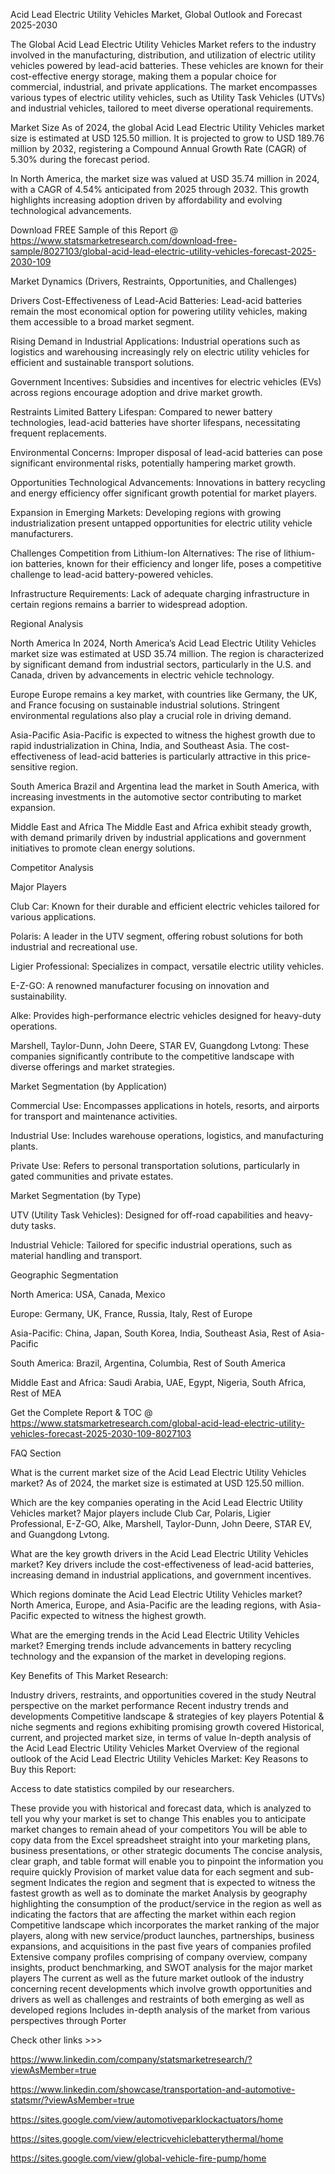 Acid Lead Electric Utility Vehicles Market, Global Outlook and Forecast 2025-2030

The Global Acid Lead Electric Utility Vehicles Market refers to the industry involved in the manufacturing, distribution, and utilization of electric utility vehicles powered by lead-acid batteries. These vehicles are known for their cost-effective energy storage, making them a popular choice for commercial, industrial, and private applications. The market encompasses various types of electric utility vehicles, such as Utility Task Vehicles (UTVs) and industrial vehicles, tailored to meet diverse operational requirements.

Market Size
As of 2024, the global Acid Lead Electric Utility Vehicles market size is estimated at USD 125.50 million. It is projected to grow to USD 189.76 million by 2032, registering a Compound Annual Growth Rate (CAGR) of 5.30% during the forecast period.

In North America, the market size was valued at USD 35.74 million in 2024, with a CAGR of 4.54% anticipated from 2025 through 2032. This growth highlights increasing adoption driven by affordability and evolving technological advancements.

Download FREE Sample of this Report @ https://www.statsmarketresearch.com/download-free-sample/8027103/global-acid-lead-electric-utility-vehicles-forecast-2025-2030-109

Market Dynamics (Drivers, Restraints, Opportunities, and Challenges)

Drivers
Cost-Effectiveness of Lead-Acid Batteries: Lead-acid batteries remain the most economical option for powering utility vehicles, making them accessible to a broad market segment.

Rising Demand in Industrial Applications: Industrial operations such as logistics and warehousing increasingly rely on electric utility vehicles for efficient and sustainable transport solutions.

Government Incentives: Subsidies and incentives for electric vehicles (EVs) across regions encourage adoption and drive market growth.

Restraints
Limited Battery Lifespan: Compared to newer battery technologies, lead-acid batteries have shorter lifespans, necessitating frequent replacements.

Environmental Concerns: Improper disposal of lead-acid batteries can pose significant environmental risks, potentially hampering market growth.

Opportunities
Technological Advancements: Innovations in battery recycling and energy efficiency offer significant growth potential for market players.

Expansion in Emerging Markets: Developing regions with growing industrialization present untapped opportunities for electric utility vehicle manufacturers.

Challenges
Competition from Lithium-Ion Alternatives: The rise of lithium-ion batteries, known for their efficiency and longer life, poses a competitive challenge to lead-acid battery-powered vehicles.

Infrastructure Requirements: Lack of adequate charging infrastructure in certain regions remains a barrier to widespread adoption.

Regional Analysis

North America
In 2024, North America’s Acid Lead Electric Utility Vehicles market size was estimated at USD 35.74 million. The region is characterized by significant demand from industrial sectors, particularly in the U.S. and Canada, driven by advancements in electric vehicle technology.

Europe
Europe remains a key market, with countries like Germany, the UK, and France focusing on sustainable industrial solutions. Stringent environmental regulations also play a crucial role in driving demand.

Asia-Pacific
Asia-Pacific is expected to witness the highest growth due to rapid industrialization in China, India, and Southeast Asia. The cost-effectiveness of lead-acid batteries is particularly attractive in this price-sensitive region.

South America
Brazil and Argentina lead the market in South America, with increasing investments in the automotive sector contributing to market expansion.

Middle East and Africa
The Middle East and Africa exhibit steady growth, with demand primarily driven by industrial applications and government initiatives to promote clean energy solutions.

Competitor Analysis

Major Players

Club Car: Known for their durable and efficient electric vehicles tailored for various applications.

Polaris: A leader in the UTV segment, offering robust solutions for both industrial and recreational use.

Ligier Professional: Specializes in compact, versatile electric utility vehicles.

E-Z-GO: A renowned manufacturer focusing on innovation and sustainability.

Alke: Provides high-performance electric vehicles designed for heavy-duty operations.

Marshell, Taylor-Dunn, John Deere, STAR EV, Guangdong Lvtong: These companies significantly contribute to the competitive landscape with diverse offerings and market strategies.

Market Segmentation (by Application)

Commercial Use: Encompasses applications in hotels, resorts, and airports for transport and maintenance activities.

Industrial Use: Includes warehouse operations, logistics, and manufacturing plants.

Private Use: Refers to personal transportation solutions, particularly in gated communities and private estates.

Market Segmentation (by Type)

UTV (Utility Task Vehicles): Designed for off-road capabilities and heavy-duty tasks.

Industrial Vehicle: Tailored for specific industrial operations, such as material handling and transport.

Geographic Segmentation

North America: USA, Canada, Mexico

Europe: Germany, UK, France, Russia, Italy, Rest of Europe

Asia-Pacific: China, Japan, South Korea, India, Southeast Asia, Rest of Asia-Pacific

South America: Brazil, Argentina, Columbia, Rest of South America

Middle East and Africa: Saudi Arabia, UAE, Egypt, Nigeria, South Africa, Rest of MEA

Get the Complete Report & TOC @ https://www.statsmarketresearch.com/global-acid-lead-electric-utility-vehicles-forecast-2025-2030-109-8027103


FAQ Section

What is the current market size of the Acid Lead Electric Utility Vehicles market?
As of 2024, the market size is estimated at USD 125.50 million.

Which are the key companies operating in the Acid Lead Electric Utility Vehicles market?
Major players include Club Car, Polaris, Ligier Professional, E-Z-GO, Alke, Marshell, Taylor-Dunn, John Deere, STAR EV, and Guangdong Lvtong.

What are the key growth drivers in the Acid Lead Electric Utility Vehicles market?
Key drivers include the cost-effectiveness of lead-acid batteries, increasing demand in industrial applications, and government incentives.

Which regions dominate the Acid Lead Electric Utility Vehicles market?
North America, Europe, and Asia-Pacific are the leading regions, with Asia-Pacific expected to witness the highest growth.

What are the emerging trends in the Acid Lead Electric Utility Vehicles market?
Emerging trends include advancements in battery recycling technology and the expansion of the market in developing regions.

Key Benefits of This Market Research:

Industry drivers, restraints, and opportunities covered in the study
Neutral perspective on the market performance
Recent industry trends and developments
Competitive landscape & strategies of key players
Potential & niche segments and regions exhibiting promising growth covered
Historical, current, and projected market size, in terms of value
In-depth analysis of the Acid Lead Electric Utility Vehicles Market
Overview of the regional outlook of the Acid Lead Electric Utility Vehicles Market:
Key Reasons to Buy this Report:

Access to date statistics compiled by our researchers.

These provide you with historical and forecast data, which is analyzed to tell you why your market is set to change
This enables you to anticipate market changes to remain ahead of your competitors
You will be able to copy data from the Excel spreadsheet straight into your marketing plans, business presentations, or other strategic documents
The concise analysis, clear graph, and table format will enable you to pinpoint the information you require quickly
Provision of market value data for each segment and sub-segment
Indicates the region and segment that is expected to witness the fastest growth as well as to dominate the market
Analysis by geography highlighting the consumption of the product/service in the region as well as indicating the factors that are affecting the market within each region
Competitive landscape which incorporates the market ranking of the major players, along with new service/product launches, partnerships, business expansions, and acquisitions in the past five years of companies profiled
Extensive company profiles comprising of company overview, company insights, product benchmarking, and SWOT analysis for the major market players
The current as well as the future market outlook of the industry concerning recent developments which involve growth opportunities and drivers as well as challenges and restraints of both emerging as well as developed regions
Includes in-depth analysis of the market from various perspectives through Porter

Check other links >>>

https://www.linkedin.com/company/statsmarketresearch/?viewAsMember=true

https://www.linkedin.com/showcase/transportation-and-automotive-statsmr/?viewAsMember=true

https://sites.google.com/view/automotiveparklockactuators/home

https://sites.google.com/view/electricvehiclebatterythermal/home

https://sites.google.com/view/global-vehicle-fire-pump/home
